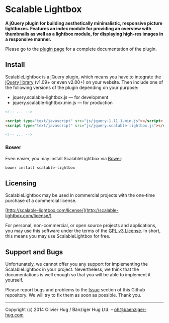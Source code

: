Scalable Lightbox
=================

**A jQuery plugin for building aesthetically minimalistic, responsive picture lightboxes. Features an index module for providing an overview with thumbnails as well as a lightbox module, for displaying high-res images in a responsive manner.**

Please go to the [plugin page](http://scalable-lightbox.com/) for a complete documentation of the plugin.



## Install

ScalableLightbox is a jQuery plugin, which means you have to integrate the [jQuery library](http://jquery.com/download/) (v1.09+ or even v2.00+) on your website. Then include one of the following versions of the plugin depending on your purpose:

* jquery.scalable&#45;lightbox.js &mdash; for development
* jquery.scalable&#45;lightbox.min.js &mdash; for production

``` html
<!-- ... -->

<script type="text/javascript" src="js/jquery-1.11.1.min.js"></script>
<script type="text/javascript" src="js/jquery.scalable-lightbox.js"></script>

<!-- ... -->
```

### Bower

Even easier, you may install ScalableLightbox via [Bower](http://bower.io):

``` bash
bower install scalable-lightbox
```



## Licensing

ScalableLightbox may be used in commercial projects with the one-time purchase of a commercial license.

[http://scalable-lightbox.com/license/](http://scalable-lightbox.com/license/)

For personal, non&#45;commercial, or open source projects and applications, you may use this software under the terms of the [GPL v3 License](http://choosealicense.com/licenses/gpl-v3/). In short, this means you may use ScalableLightbox for free.



## Support and Bugs

Unfortunately, we cannot offer you any support for implementing the ScalableLightbox in your project. Nevertheless, we think that the documentations is well enough so that you will be able to implement it yourself.

Please report bugs and problems to the [Issue](https://github.com/onyx1/jquery-scalable-lightbox/issues) section of this Github repository. We will try to fix them as soon as possible. Thank you.

* * *

Copyright (c) 2014 Olivier Hug / Bänziger Hug Ltd. – oh@baenziger-hug.com
